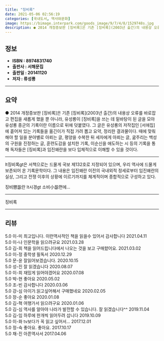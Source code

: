 ```yaml
---
title: "징비록"
date: 2021-05-06 02:56:19
categories: [국내도서, 역사와문화]
image: https://bimage.interpark.com/goods_image/9/7/4/8/1529748s.jpg
description: ● 2014 개정증보판 [징비록]은 기존 [징비록](2003년 출간)의 내용상 오류를 바로잡고 편집을 새롭게 했을 뿐 아니라, 유성룡이 [징비록]을 쓰는 데 밑바탕이 된 글을 모아 유성룡 종군의 기록이란 이름으로 뒤에 덧붙였다. 그 글은 유성룡의 저작집인 [서애집]에 흩어져 있는 기록
---
```


## **정보**

- **ISBN : 8974831740**
- **출판사 : 서해문집**
- **출판일 : 20141120**
- **저자 : 류성룡**

------



## **요약**

●  2014 개정증보판 [징비록]은 기존 [징비록](2003년 출간)의 내용상 오류를 바로잡고 편집을 새롭게 했을 뿐 아니라, 유성룡이 [징비록]을 쓰는 데 밑바탕이 된 글을 모아 유성룡 종군의 기록이란 이름으로 뒤에 덧붙였다. 그 글은 유성룡의 저작집인 [서애집]에 흩어져 있는 기록들을 옮긴이가 직접 가려 뽑고 요약, 정리한 결과물이다. 때에 맞춰 해야 할 일을 분야별로 아뢰는 글, 평양을 수복한 뒤 세자에게 아뢰는 글, 굶주리는 백성의 구원을 진정하는 글, 훈련도감을 설치한 기록, 이순신을 애도하는 시 등의  기록을 통해 독자들은 [징비록]과 임진왜란을 보다 입체적으로 이해할 수 있을 것이다.

------

lt징비록gt은 서책으로는 드물게 국보 제132호로 지정되어 있으며, 우리 역사에 드물게 보존되어 온 기록문학이다. 그 내용은 임진왜란 이전의 국내외적 정세로부터 임진왜란의 실상, 그리고 전쟁 이후의 상황에 이르기까지를 체계적이며 종합적으로 구성하고 있다.

징비懲毖란 lt시경gt 소비小毖편에... 

------


징비록 

------


## **리뷰** 

5.0 이-미 최고입니다.
이런역사적인 책을 읽을수 있어서 감사합니다 2021.04.11 <br/>5.0 이-나 인문학을 읽으려규요 2021.03.28 <br/>5.0 김-희 책을 읽어드립니다에서 나오는 것을 보고 구매햤어요. 2021.03.02 <br/>5.0 이-정 중학생 필독서 2020.12.29 <br/>5.0 문-윤 잘읽어보겠습니다. 2020.10.15 <br/>5.0 성-진 잘 읽겠습니다 2020.08.07 <br/>5.0 이-희 재밌게 읽어야겠어요 2020.07.08 <br/>5.0 박-현 좋아요 2020.05.02 <br/>5.0 조-빈 감사합니다 2020.03.06 <br/>5.0 강-심 아이가.읽고싶어해서 구매했네요 2020.02.05 <br/>5.0 장-순 좋아요 2020.01.08 <br/>5.0 김-혁 여행가서 읽으려구요 2020.01.06 <br/>5.0 김-심 역사를 알아야 나라가 발전할 수 있습니다.
잘 읽겠습니다^^  2019.11.04 <br/>5.0 김-임 하루에 한개씩 읽어두려 삽니다 2019.10.09 <br/>5.0 이-화 tv보다가 꼭 읽고 싶어서... 2017.12.01 <br/>5.0 정-숙 좋아요. 좋아요.  2017.10.17 <br/>5.0 채-진 아픈역사서 2017.04.06 <br/>